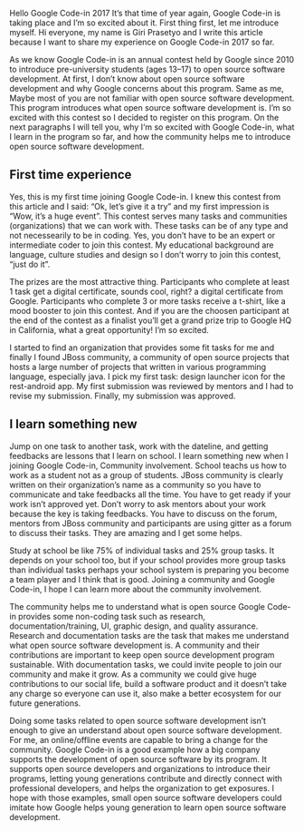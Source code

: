 Hello Google Code-in 2017
It’s that time of year again, Google Code-in is taking place and I’m so excited about it. First thing first, let me introduce myself. Hi everyone, my name is Giri Prasetyo and I write this article because I want to share my experience on Google Code-in 2017 so far.

As we know Google Code-in is an annual contest held by Google since 2010 to introduce pre-university students (ages 13–17) to open source software development. At first, I don’t know about open source software development and why Google concerns about this program. Same as me, Maybe most of you are not familiar with open source software development. This program introduces what open source software development is. I’m so excited with this contest so I decided to register on this program. On the next paragraphs I will tell you, why I‘m so excited with Google Code-in, what I learn in the program so far, and how the community helps me to introduce open source software development.

## First time experience
Yes, this is my first time joining Google Code-in. I knew this contest from this article and I said: “Ok, let’s give it a try” and my first impression is “Wow, it’s a huge event”. This contest serves many tasks and communities (organizations) that we can work with. These tasks can be of any type and not necessearily to be in coding. Yes, you don’t have to be an expert or intermediate coder to join this contest. My educational background are language, culture studies and design so I don’t worry to join this contest, “just do it”.

The prizes are the most attractive thing. Participants who complete at least 1 task get a digital certificate, sounds cool, right? a digital certificate from Google. Participants who complete 3 or more tasks receive a t-shirt, like a mood booster to join this contest. And if you are the choosen participant at the end of the contest as a finalist you’ll get a grand prize trip to Google HQ in California, what a great opportunity! I’m so excited.

I started to find an organization that provides some fit tasks for me and finally I found JBoss community, a community of open source projects that hosts a large number of projects that written in various programming language, especially java. I pick my first task: design launcher icon for the rest-android app. My first submission was reviewed by mentors and I had to revise my submission. Finally, my submission was approved.

## I learn something new
Jump on one task to another task, work with the dateline, and getting feedbacks are lessons that I learn on school. I learn something new when I joining Google Code-in, Community involvement. School teachs us how to work as a student not as a group of students. JBoss community is clearly written on their organization’s name as a community so you have to communicate and take feedbacks all the time. You have to get ready if your work isn’t approved yet. Don’t worry to ask mentors about your work because the key is taking feedbacks. You have to discuss on the forum, mentors from JBoss community and participants are using gitter as a forum to discuss their tasks. They are amazing and I get some helps.

Study at school be like 75% of individual tasks and 25% group tasks. It depends on your school too, but if your school provides more group tasks than individual tasks perhaps your school system is preparing you become a team player and I think that is good. Joining a community and Google Code-in, I hope I can learn more about the community involvement.

The community helps me to understand what is open source
Google Code-in provides some non-coding task such as research, documentation/training, UI, graphic design, and quality assurance. Research and documentation tasks are the task that makes me understand what open source software development is. A community and their contributions are important to keep open source development program sustainable. With documentation tasks, we could invite people to join our community and make it grow. As a community we could give huge contributions to our social life, build a software product and it doesn’t take any charge so everyone can use it, also make a better ecosystem for our future generations.

Doing some tasks related to open source software development isn’t enough to give an understand about open source software development. For me, an online/offline events are capable to bring a change for the community. Google Code-in is a good example how a big company supports the development of open source software by its program. It supports open source developers and organizations to introduce their programs, letting young generations contribute and directly connect with professional developers, and helps the organization to get exposures. I hope with those examples, small open source software developers could imitate how Google helps young generation to learn open source software development.
